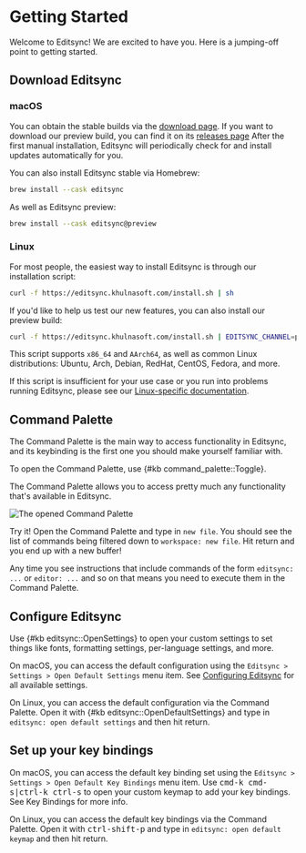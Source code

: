 # Getting Started

Welcome to Editsync! We are excited to have you. Here is a jumping-off point to getting started.

## Download Editsync

### macOS

You can obtain the stable builds via the [download page](https://editsync.khulnasoft.com/download). If you want to download our preview build, you can find it on its [releases page](https://editsync.khulnasoft.com/releases/preview) After the first manual installation, Editsync will periodically check for and install updates automatically for you.

You can also install Editsync stable via Homebrew:

```sh
brew install --cask editsync
```

As well as Editsync preview:

```sh
brew install --cask editsync@preview
```

### Linux

For most people, the easiest way to install Editsync is through our installation script:

```sh
curl -f https://editsync.khulnasoft.com/install.sh | sh
```

If you'd like to help us test our new features, you can also install our preview build:

```sh
curl -f https://editsync.khulnasoft.com/install.sh | EDITSYNC_CHANNEL=preview sh
```

This script supports `x86_64` and `AArch64`, as well as common Linux distributions: Ubuntu, Arch, Debian, RedHat, CentOS, Fedora, and more.

If this script is insufficient for your use case or you run into problems running Editsync, please see our [Linux-specific documentation](./linux.md).

## Command Palette

The Command Palette is the main way to access functionality in Editsync, and its keybinding is the first one you should make yourself familiar with.

To open the Command Palette, use {#kb command_palette::Toggle}.

The Command Palette allows you to access pretty much any functionality that's available in Editsync.

![The opened Command Palette](https://editsync.khulnasoft.com/img/features/command-palette.jpg)

Try it! Open the Command Palette and type in `new file`. You should see the list of commands being filtered down to `workspace: new file`. Hit return and you end up with a new buffer!

Any time you see instructions that include commands of the form `editsync: ...` or `editor: ...` and so on that means you need to execute them in the Command Palette.

## Configure Editsync

Use {#kb editsync::OpenSettings} to open your custom settings to set things like fonts, formatting settings, per-language settings, and more.

On macOS, you can access the default configuration using the `Editsync > Settings > Open Default Settings` menu item. See [Configuring Editsync](./configuring-editsync.md) for all available settings.

On Linux, you can access the default configuration via the Command Palette. Open it with {#kb editsync::OpenDefaultSettings} and type in `editsync: open default settings` and then hit return.

## Set up your key bindings

On macOS, you can access the default key binding set using the `Editsync > Settings > Open Default Key Bindings` menu item. Use <kbd>cmd-k cmd-s|ctrl-k ctrl-s</kbd> to open your custom keymap to add your key bindings. See Key Bindings for more info.

On Linux, you can access the default key bindings via the Command Palette. Open it with <kbd>ctrl-shift-p</kbd> and type in `editsync: open default keymap` and then hit return.
